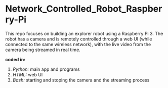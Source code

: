 # Network_Controlled_Robot_Raspberry-Pi
This repo focuses on building an explorer robot using a Raspberry Pi 3. The robot has a camera and is remotely controlled through a web UI (while connected to the same wireless network), with the live video from the camera being streamed in real time.

**coded in:**
1. *Python:* main app and programs
2. *HTML:* web UI
3. *Bash:* starting and stoping the camera and the streaming process

